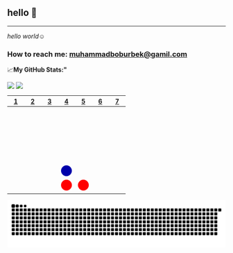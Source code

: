 ## hello  👋
___

*hello world*:relaxed:

### How to reach me: <a href="muhammadboburbek@gmail.com">muhammadboburbek@gamil.com</a>
:chart_with_upwards_trend:**My GitHub Stats:"**
<div display="flex">
<p>
<img width="55%" align="top" src="https://github-readme-stats.vercel.app/api?username=muhammadbobur0&show_icons=true&hide_border=true&&count_private=true&include_all_commits=true&theme=github_dark" />
 <img width="40%" align="top" src="https://github-readme-stats.vercel.app/api/top-langs/?username=muhammadbobur0&exclude_repo=KNN-Image-Classification&show_icons=true&hide_border=true&layout=compact&langs_count=8&theme=github_dark"/>
</p>
</div>

|[1](https://github.com/muhammadbobur0/muhammadbobur0/issues/new?title=connect4%7Cdrop%7Cblue%7C1&body=Just+push+%27Submit+new+issue%27+without+editing+the+title.+The+README+will+be+updated+after+approximately+30+seconds.)|[2](https://github.com/muhammadbobur0/muhammadbobur0/issues/new?title=connect4%7Cdrop%7Cblue%7C2&body=Just+push+%27Submit+new+issue%27+without+editing+the+title.+The+README+will+be+updated+after+approximately+30+seconds.)|[3](https://github.com/muhammadbobur0/muhammadbobur0/issues/new?title=connect4%7Cdrop%7Cblue%7C3&body=Just+push+%27Submit+new+issue%27+without+editing+the+title.+The+README+will+be+updated+after+approximately+30+seconds.)|[4](https://github.com/muhammadbobur0/muhammadbobur0/issues/new?title=connect4%7Cdrop%7Cblue%7C4&body=Just+push+%27Submit+new+issue%27+without+editing+the+title.+The+README+will+be+updated+after+approximately+30+seconds.)|[5](https://github.com/muhammadbobur0/muhammadbobur0/issues/new?title=connect4%7Cdrop%7Cblue%7C5&body=Just+push+%27Submit+new+issue%27+without+editing+the+title.+The+README+will+be+updated+after+approximately+30+seconds.)|[6](https://github.com/muhammadbobur0/muhammadbobur0/issues/new?title=connect4%7Cdrop%7Cblue%7C6&body=Just+push+%27Submit+new+issue%27+without+editing+the+title.+The+README+will+be+updated+after+approximately+30+seconds.)|[7](https://github.com/muhammadbobur0/muhammadbobur0/issues/new?title=connect4%7Cdrop%7Cblue%7C7&body=Just+push+%27Submit+new+issue%27+without+editing+the+title.+The+README+will+be+updated+after+approximately+30+seconds.)|
| - | - | - | - | - | - | - |
|![](https://raw.githubusercontent.com/muhammadbobur0/muhammadbobur0/main/images/blank.png)|![](https://raw.githubusercontent.com/muhammadbobur0/muhammadbobur0/main/images/blank.png)|![](https://raw.githubusercontent.com/muhammadbobur0/muhammadbobur0/main/images/blank.png)|![](https://raw.githubusercontent.com/muhammadbobur0/muhammadbobur0/main/images/blank.png)|![](https://raw.githubusercontent.com/muhammadbobur0/muhammadbobur0/main/images/blank.png)|![](https://raw.githubusercontent.com/muhammadbobur0/muhammadbobur0/main/images/blank.png)|![](https://raw.githubusercontent.com/muhammadbobur0/muhammadbobur0/main/images/blank.png)|
|![](https://raw.githubusercontent.com/muhammadbobur0/muhammadbobur0/main/images/blank.png)|![](https://raw.githubusercontent.com/muhammadbobur0/muhammadbobur0/main/images/blank.png)|![](https://raw.githubusercontent.com/muhammadbobur0/muhammadbobur0/main/images/blank.png)|![](https://raw.githubusercontent.com/muhammadbobur0/muhammadbobur0/main/images/blank.png)|![](https://raw.githubusercontent.com/muhammadbobur0/muhammadbobur0/main/images/blank.png)|![](https://raw.githubusercontent.com/muhammadbobur0/muhammadbobur0/main/images/blank.png)|![](https://raw.githubusercontent.com/muhammadbobur0/muhammadbobur0/main/images/blank.png)|
|![](https://raw.githubusercontent.com/muhammadbobur0/muhammadbobur0/main/images/blank.png)|![](https://raw.githubusercontent.com/muhammadbobur0/muhammadbobur0/main/images/blank.png)|![](https://raw.githubusercontent.com/muhammadbobur0/muhammadbobur0/main/images/blank.png)|![](https://raw.githubusercontent.com/muhammadbobur0/muhammadbobur0/main/images/blank.png)|![](https://raw.githubusercontent.com/muhammadbobur0/muhammadbobur0/main/images/blank.png)|![](https://raw.githubusercontent.com/muhammadbobur0/muhammadbobur0/main/images/blank.png)|![](https://raw.githubusercontent.com/muhammadbobur0/muhammadbobur0/main/images/blank.png)|
|![](https://raw.githubusercontent.com/muhammadbobur0/muhammadbobur0/main/images/blank.png)|![](https://raw.githubusercontent.com/muhammadbobur0/muhammadbobur0/main/images/blank.png)|![](https://raw.githubusercontent.com/muhammadbobur0/muhammadbobur0/main/images/blank.png)|![](https://raw.githubusercontent.com/muhammadbobur0/muhammadbobur0/main/images/blank.png)|![](https://raw.githubusercontent.com/muhammadbobur0/muhammadbobur0/main/images/blank.png)|![](https://raw.githubusercontent.com/muhammadbobur0/muhammadbobur0/main/images/blank.png)|![](https://raw.githubusercontent.com/muhammadbobur0/muhammadbobur0/main/images/blank.png)|
|![](https://raw.githubusercontent.com/muhammadbobur0/muhammadbobur0/main/images/blank.png)|![](https://raw.githubusercontent.com/muhammadbobur0/muhammadbobur0/main/images/blank.png)|![](https://raw.githubusercontent.com/muhammadbobur0/muhammadbobur0/main/images/blank.png)|![](https://raw.githubusercontent.com/muhammadbobur0/muhammadbobur0/main/images/blue.png)|![](https://raw.githubusercontent.com/muhammadbobur0/muhammadbobur0/main/images/blank.png)|![](https://raw.githubusercontent.com/muhammadbobur0/muhammadbobur0/main/images/blank.png)|![](https://raw.githubusercontent.com/muhammadbobur0/muhammadbobur0/main/images/blank.png)|
|![](https://raw.githubusercontent.com/muhammadbobur0/muhammadbobur0/main/images/blank.png)|![](https://raw.githubusercontent.com/muhammadbobur0/muhammadbobur0/main/images/blank.png)|![](https://raw.githubusercontent.com/muhammadbobur0/muhammadbobur0/main/images/blank.png)|![](https://raw.githubusercontent.com/muhammadbobur0/muhammadbobur0/main/images/red.png)|![](https://raw.githubusercontent.com/muhammadbobur0/muhammadbobur0/main/images/red.png)|![](https://raw.githubusercontent.com/muhammadbobur0/muhammadbobur0/main/images/blank.png)|![](https://raw.githubusercontent.com/muhammadbobur0/muhammadbobur0/main/images/blank.png)|

![Snake animation](https://github.com/muhammadBobur0/muhammadbobur0/blob/main/images/github-contribution-grid-snake.svg)

